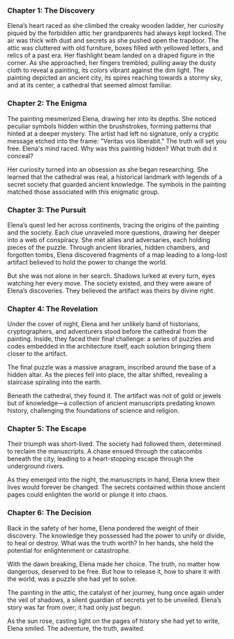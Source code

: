 ### Chapter 1: The Discovery

Elena’s heart raced as she climbed the creaky wooden ladder, her curiosity piqued by the forbidden attic her grandparents had always kept locked. The air was thick with dust and secrets as she pushed open the trapdoor. The attic was cluttered with old furniture, boxes filled with yellowed letters, and relics of a past era. Her flashlight beam landed on a draped figure in the corner. As she approached, her fingers trembled, pulling away the dusty cloth to reveal a painting, its colors vibrant against the dim light. The painting depicted an ancient city, its spires reaching towards a stormy sky, and at its center, a cathedral that seemed almost familiar.

### Chapter 2: The Enigma

The painting mesmerized Elena, drawing her into its depths. She noticed peculiar symbols hidden within the brushstrokes, forming patterns that hinted at a deeper mystery. The artist had left no signature, only a cryptic message etched into the frame: "Veritas vos liberabit." The truth will set you free. Elena's mind raced. Why was this painting hidden? What truth did it conceal?

Her curiosity turned into an obsession as she began researching. She learned that the cathedral was real, a historical landmark with legends of a secret society that guarded ancient knowledge. The symbols in the painting matched those associated with this enigmatic group.

### Chapter 3: The Pursuit

Elena’s quest led her across continents, tracing the origins of the painting and the society. Each clue unraveled more questions, drawing her deeper into a web of conspiracy. She met allies and adversaries, each holding pieces of the puzzle. Through ancient libraries, hidden chambers, and forgotten tombs, Elena discovered fragments of a map leading to a long-lost artifact believed to hold the power to change the world.

But she was not alone in her search. Shadows lurked at every turn, eyes watching her every move. The society existed, and they were aware of Elena’s discoveries. They believed the artifact was theirs by divine right.

### Chapter 4: The Revelation

Under the cover of night, Elena and her unlikely band of historians, cryptographers, and adventurers stood before the cathedral from the painting. Inside, they faced their final challenge: a series of puzzles and codes embedded in the architecture itself, each solution bringing them closer to the artifact.

The final puzzle was a massive anagram, inscribed around the base of a hidden altar. As the pieces fell into place, the altar shifted, revealing a staircase spiraling into the earth.

Beneath the cathedral, they found it. The artifact was not of gold or jewels but of knowledge—a collection of ancient manuscripts predating known history, challenging the foundations of science and religion.

### Chapter 5: The Escape

Their triumph was short-lived. The society had followed them, determined to reclaim the manuscripts. A chase ensued through the catacombs beneath the city, leading to a heart-stopping escape through the underground rivers.

As they emerged into the night, the manuscripts in hand, Elena knew their lives would forever be changed. The secrets contained within those ancient pages could enlighten the world or plunge it into chaos.

### Chapter 6: The Decision

Back in the safety of her home, Elena pondered the weight of their discovery. The knowledge they possessed had the power to unify or divide, to heal or destroy. What was the truth worth? In her hands, she held the potential for enlightenment or catastrophe.

With the dawn breaking, Elena made her choice. The truth, no matter how dangerous, deserved to be free. But how to release it, how to share it with the world, was a puzzle she had yet to solve.

The painting in the attic, the catalyst of her journey, hung once again under the veil of shadows, a silent guardian of secrets yet to be unveiled. Elena’s story was far from over; it had only just begun.

As the sun rose, casting light on the pages of history she had yet to write, Elena smiled. The adventure, the truth, awaited.
